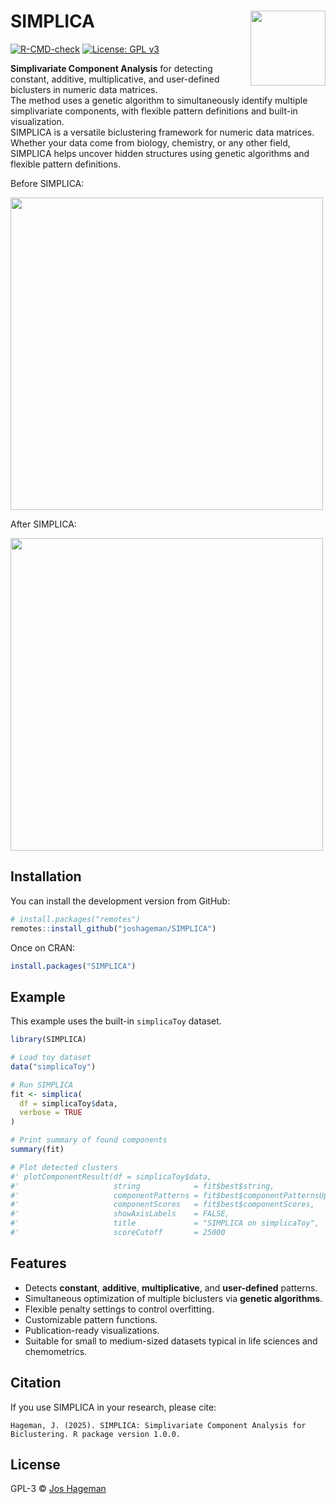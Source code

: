 # SIMPLICA <img src="man/figures/logo.png" align="right" height="120" />

[![R-CMD-check](https://github.com/joshageman/SIMPLICA/actions/workflows/R-CMD-check.yaml/badge.svg)](https://github.com/joshageman/SIMPLICA/actions)
[![License: GPL v3](https://img.shields.io/badge/License-GPLv3-blue.svg)](https://www.gnu.org/licenses/gpl-3.0)

**Simplivariate Component Analysis** for detecting constant, additive, multiplicative, and user-defined biclusters in numeric data matrices.  
The method uses a genetic algorithm to simultaneously identify multiple simplivariate components, with flexible pattern definitions and built-in visualization.  
SIMPLICA is a versatile biclustering framework for numeric data matrices. Whether your data come from biology, chemistry, or any other field, SIMPLICA helps uncover hidden structures using genetic algorithms and flexible pattern definitions.

Before SIMPLICA:

[<img src="https://github.com/user-attachments/assets/bc2e6154-2198-4cec-b9b7-f4373140a872" width="500"/>]([image.png](https://github.com/user-attachments/assets/bc2e6154-2198-4cec-b9b7-f4373140a872))

After SIMPLICA:

[<img src="https://github.com/user-attachments/assets/5f700440-b06a-40ab-9ab9-56ea1bc0df63" width="500"/>]([image.png](https://github.com/user-attachments/assets/5f700440-b06a-40ab-9ab9-56ea1bc0df63))

## Installation

You can install the development version from GitHub:

```r
# install.packages("remotes")
remotes::install_github("joshageman/SIMPLICA")
```

Once on CRAN:

```r
install.packages("SIMPLICA")
```

## Example

This example uses the built-in `simplicaToy` dataset.

```r
library(SIMPLICA)

# Load toy dataset
data("simplicaToy")

# Run SIMPLICA
fit <- simplica(
  df = simplicaToy$data,
  verbose = TRUE
)

# Print summary of found components
summary(fit)

# Plot detected clusters
#' plotComponentResult(df = simplicaToy$data,
#'                     string            = fit$best$string,
#'                     componentPatterns = fit$best$componentPatternsUpdated,
#'                     componentScores   = fit$best$componentScores,
#'                     showAxisLabels    = FALSE,
#'                     title             = "SIMPLICA on simplicaToy",
#'                     scoreCutoff       = 25000
```

## Features

- Detects **constant**, **additive**, **multiplicative**, and **user-defined** patterns.
- Simultaneous optimization of multiple biclusters via **genetic algorithms**.
- Flexible penalty settings to control overfitting.
- Customizable pattern functions.
- Publication-ready visualizations.
- Suitable for small to medium-sized datasets typical in life sciences and chemometrics.

## Citation

If you use SIMPLICA in your research, please cite:

```
Hageman, J. (2025). SIMPLICA: Simplivariate Component Analysis for Biclustering. R package version 1.0.0.
```

## License

GPL-3 © [Jos Hageman](https://github.com/joshageman)
